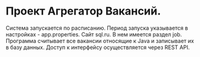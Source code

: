 # Проект Агрегатор Вакансий.

Система запускается по расписанию. 
Период запуска указывается в настройках - app.properties. 
Сайт sql.ru. 
В нем имеется раздел job. 
Программа считывает все вакансии относящие к Java и записывает их в базу данных.
Доступ к интерфейсу осуществляется через REST API.
